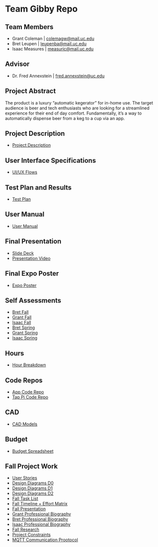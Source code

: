 # Team Gibby Repo

## Team Members
- Grant Coleman | colemagw@mail.uc.edu
- Bret Leupen | leupenba@mail.uc.edu
- Isaac Measures | measuric@mail.uc.edu

## Advisor

- Dr. Fred Annexstein | fred.annexstein@uc.edu

## Project Abstract
The product is a luxury “automatic kegerator” for in-home use. The target audience is beer and tech enthusiasts who are looking for a streamlined experience for their end of day comfort. Fundamentally, it’s a way to automatically dispense beer from a keg to a cup via an app.

## Project Description
- [Project Description](https://docs.google.com/document/d/14FJlD1y7Z8a87hFAIRjjmfxYEU2LfOc3DgnXHlzAxYE/edit?usp=sharing)

## User Interface Specifications
- [UI/UX Flows](https://www.figma.com/file/f3nx36Z4F3ORd0cKbmbGFr/Gibby-Flows?node-id=0%3A1) 

## Test Plan and Results
- [Test Plan]()

## User Manual 
- [User Manual]()  

## Final Presentation
- [Slide Deck]()  
- [Presentation Video](https://drive.google.com/file/d/1ULgjPCCKcKMNAC4WVI8TZPNYP33ZizTD/view?usp=sharing)  

## Final Expo Poster
- [Expo Poster]()   

## Self Assessments
- [Bret Fall]() 
- [Grant Fall]()   
- [Isaac Fall]()    
- [Bret Spring]() 
- [Grant Spring]()   
- [Isaac Spring]()  

## Hours
- [Hour Breakdown]()

## Code Repos
- [App Code Repo]()
- [Tap Pi Code Repo]()

## CAD
- [CAD Models]()

## Budget
- [Budget Spreadsheet](https://docs.google.com/spreadsheets/d/1w2jlTjJ9jT9XOLz7xi_5jjbGBE_e4pavgO6VPXg9OXg/edit?usp=sharing)


## Fall Project Work
- [User Stories](https://github.com/GrantWoodwardColeman/gibby/blob/master/User%20Stories.md)
- [Design Diagrams D0](https://github.com/GrantWoodwardColeman/gibby/blob/master/Design%20Diagram%20D0.png)
- [Design Diagrams D1](https://github.com/GrantWoodwardColeman/gibby/blob/master/Design%20Diagram%20D1.png)
- [Design Diagrams D2](https://github.com/GrantWoodwardColeman/gibby/blob/master/Design%20Diagram%20D2.png)
- [Fall Task List](https://github.com/GrantWoodwardColeman/gibby/blob/master/Tasks.md)
- [Fall Timeline + Effort Matrix](https://docs.google.com/document/d/1EyVayV6PvcKg97JmFPdL3y-aVwRr6HJOF7y8kh7NFdo/edit?usp=sharing)
- [Fall Presentation](https://docs.google.com/presentation/d/1LspqDCCOSPxLeBFF3xDSaGWQpnqFFqF7Ef2mVgXcfuY/edit?usp=sharing)
- [Grant Professional Biography](https://github.com/GrantWoodwardColeman/gibby/blob/master/Homework%20Assignments%20/Week%203-%20Personal%20Essays/Individual%20Capstone%20Assessment%20Grant%20Coleman.docx)
- [Bret Professional Biography](https://github.com/GrantWoodwardColeman/gibby/blob/master/Homework%20Assignments%20/Week%201-%20Professional%20Biographies/professional_biography_leupen.md)
- [Isaac Professional Biography](https://github.com/GrantWoodwardColeman/gibby/blob/master/Homework%20Assignments%20/Week%201-%20Professional%20Biographies/ProfBio-Isaac%20Measures.md)
- [Fall Research](https://docs.google.com/document/d/1TlUSUaR-hcVcxEaOBj2Y39JZZ0Vn39BEZDgP52YVbRw/edit?usp=sharing)
- [Project Constraints](https://docs.google.com/document/d/1hUxmf7I8_tPJfuHPs9dq5UN76dHJK9Naqqjlm4SWgik/edit?usp=sharing)
- [MQTT Communication Prootocol](https://docs.google.com/document/d/1vAzYcD0am74--FAHn64gv--x1xtgJOL8saCaORcomEI/edit?usp=sharing)









